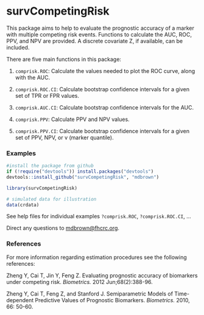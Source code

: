survCompetingRisk
========================================================

This package aims to help to evaluate the prognostic accuracy of a marker with multiple competing risk events. Functions to calculate the AUC, ROC, PPV, and NPV are provided. A discrete covariate Z, if available, can be included.

There are five main functions in this package:

1. `comprisk.ROC`: Calculate the values needed to plot the ROC curve, along with the AUC.

2. `comprisk.ROC.CI`: Calculate bootstrap confidence intervals for a given set of TPR or FPR values.

3. `comprisk.AUC.CI`: Calculate bootstrap confidence intervals for the AUC.

4. `comprisk.PPV`: Calculate PPV and NPV values.

5. `comprisk.PPV.CI`: Calculate bootstrap confidence intervals for a given set of PPV, NPV, or v (marker quantile).



### Examples


```r
#install the package from github
if (!require("devtools")) install.packages("devtools")
devtools::install_github("survCompetingRisk", "mdbrown")

library(survCompetingRisk)
```


```r
# simulated data for illustration
data(crdata)
```

See help files for individual examples `?comprisk.ROC`, `?comprisk.ROC.CI`, ...

Direct any questions to mdbrown@fhcrc.org. 

### References
For more information regarding estimation procedures see the following references:

Zheng Y, Cai T, Jin Y, Feng Z. Evaluating prognostic accuracy of biomarkers under competing risk. *Biometrics.* 2012 Jun;68(2):388-96.

Zheng Y, Cai T, Feng Z, and Stanford J. Semiparametric Models of Time-dependent Predictive Values of Prognostic Biomarkers. *Biometrics.* 2010, 66: 50-60.

